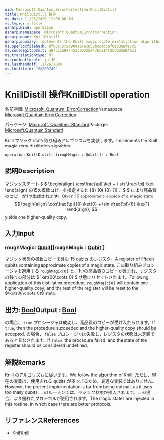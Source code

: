 ```yaml
---
uid: Microsoft.Quantum.ErrorCorrection.KnillDistill
title: KnillDistill 操作
ms.date: 11/25/2020 12:00:00 AM
ms.topic: article
qsharp.kind: operation
qsharp.namespace: Microsoft.Quantum.ErrorCorrection
qsharp.name: KnillDistill
qsharp.summary: Implements the Knill magic state distillation algorithm.
ms.openlocfilehash: df00c7572d909a67ec658bc8dccaf0e338afe5c5
ms.sourcegitcommit: a87c1aa8e7453360025e47ba614f25b02ea84ec3
ms.translationtype: MT
ms.contentlocale: ja-JP
ms.lasthandoff: 11/26/2020
ms.locfileid: "96200749"
---
```

# <a name="knilldistill-operation"></a><span data-ttu-id="6c2e8-102">KnillDistill 操作</span><span class="sxs-lookup"><span data-stu-id="6c2e8-102">KnillDistill operation</span></span>

<span data-ttu-id="6c2e8-103">名前空間: [Microsoft. Quantum. ErrorCorrection](xref:Microsoft.Quantum.ErrorCorrection)</span><span class="sxs-lookup"><span data-stu-id="6c2e8-103">Namespace: [Microsoft.Quantum.ErrorCorrection](xref:Microsoft.Quantum.ErrorCorrection)</span></span>

<span data-ttu-id="6c2e8-104">パッケージ: [Microsoft. Quantum. Standard](https://nuget.org/packages/Microsoft.Quantum.Standard)</span><span class="sxs-lookup"><span data-stu-id="6c2e8-104">Package: [Microsoft.Quantum.Standard](https://nuget.org/packages/Microsoft.Quantum.Standard)</span></span>


<span data-ttu-id="6c2e8-105">Knill マジック state 取り組みアルゴリズムを実装します。</span><span class="sxs-lookup"><span data-stu-id="6c2e8-105">Implements the Knill magic state distillation algorithm.</span></span>

```qsharp
operation KnillDistill (roughMagic : Qubit[]) : Bool
```


## <a name="description"></a><span data-ttu-id="6c2e8-106">説明</span><span class="sxs-lookup"><span data-stu-id="6c2e8-106">Description</span></span>

<span data-ttu-id="6c2e8-107">マジックステート $ $ \begin{align} \cos\frac{\pi} \ket + \ sin \frac{\pi} \ket \end{align} の15の概数コピーを指定すると {8} {0} {8} {1} 、$ $ により高品質のコピーが1つ生成されます。</span><span class="sxs-lookup"><span data-stu-id="6c2e8-107">Given 15 approximate copies of a magic state $$ \begin{align} \cos\frac{\pi}{8} \ket{0} + \sin \frac{\pi}{8} \ket{1} \end{align}, $$ yields one higher-quality copy.</span></span>

## <a name="input"></a><span data-ttu-id="6c2e8-108">入力</span><span class="sxs-lookup"><span data-stu-id="6c2e8-108">Input</span></span>

### <a name="roughmagic--qubit"></a><span data-ttu-id="6c2e8-109">roughMagic: [Qubit](xref:microsoft.quantum.lang-ref.qubit)[]</span><span class="sxs-lookup"><span data-stu-id="6c2e8-109">roughMagic : [Qubit](xref:microsoft.quantum.lang-ref.qubit)[]</span></span>

<span data-ttu-id="6c2e8-110">マジック状態の概数コピーを含む 15 qubits のレジスタ。</span><span class="sxs-lookup"><span data-stu-id="6c2e8-110">A register of fifteen qubits containing approximate copies of a magic state.</span></span> <span data-ttu-id="6c2e8-111">この取り組みプロシージャを適用する `roughMagic[0]` と、1つの高品質のコピーが含まれ、レジスタの残りの部分は $ \ket{00\cdots 0} $ 状態にリセットされます。</span><span class="sxs-lookup"><span data-stu-id="6c2e8-111">Following application of this distillation procedure, `roughMagic[0]` will contain one higher-quality copy, and the rest of the register will be reset to the $\ket{00\cdots 0}$ state.</span></span>



## <a name="output--bool"></a><span data-ttu-id="6c2e8-112">出力: [Bool](xref:microsoft.quantum.lang-ref.bool)</span><span class="sxs-lookup"><span data-stu-id="6c2e8-112">Output : [Bool](xref:microsoft.quantum.lang-ref.bool)</span></span>

<span data-ttu-id="6c2e8-113">の場合、 `true` プロシージャは成功し、高品質のコピーが受け入れられます。</span><span class="sxs-lookup"><span data-stu-id="6c2e8-113">If `true`, then the procedure succeeded and the higher-quality copy should be accepted.</span></span> <span data-ttu-id="6c2e8-114">の場合、 `false` プロシージャは失敗し、レジスタの状態は未定義であると見なされます。</span><span class="sxs-lookup"><span data-stu-id="6c2e8-114">If `false`, the procedure failed, and the state of the register should be considered undefined.</span></span>

## <a name="remarks"></a><span data-ttu-id="6c2e8-115">解説</span><span class="sxs-lookup"><span data-stu-id="6c2e8-115">Remarks</span></span>

<span data-ttu-id="6c2e8-116">Knill のアルゴリズムに従います。</span><span class="sxs-lookup"><span data-stu-id="6c2e8-116">We follow the algorithm of Knill.</span></span>
<span data-ttu-id="6c2e8-117">ただし、現在の実装は、使用される qubits が多すぎるため、最適な実装ではありません。</span><span class="sxs-lookup"><span data-stu-id="6c2e8-117">However, the present implementation is far from being optimal, as it uses too many qubits.</span></span>
<span data-ttu-id="6c2e8-118">このルーチンでは、マジック状態が挿入されます。この場合、より優れたプロトコルが使用されます。</span><span class="sxs-lookup"><span data-stu-id="6c2e8-118">The magic states are injected in this routine, in which case there are better protocols.</span></span>

## <a name="references"></a><span data-ttu-id="6c2e8-119">リファレンス</span><span class="sxs-lookup"><span data-stu-id="6c2e8-119">References</span></span>

- [<span data-ttu-id="6c2e8-120">Knill</span><span class="sxs-lookup"><span data-stu-id="6c2e8-120">Knill</span></span>](https://arxiv.org/abs/quant-ph/0402171)